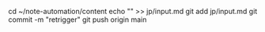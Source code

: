 cd ~/note-automation/content
echo "" >> jp/input.md
git add jp/input.md
git commit -m "retrigger"
git push origin main



